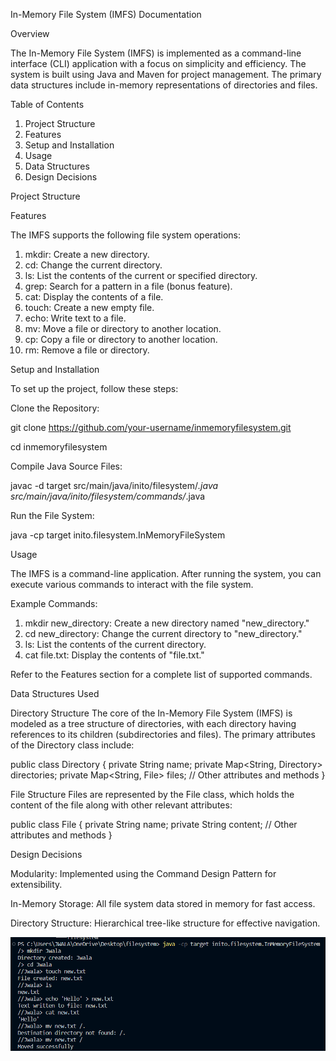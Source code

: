 In-Memory File System (IMFS) Documentation

Overview

The In-Memory File System (IMFS) is implemented as a command-line interface (CLI) application with a focus on simplicity and efficiency. The system is built using Java and Maven for project management. The primary data structures include in-memory representations of directories and files.

Table of Contents
1. Project Structure
2. Features
3. Setup and Installation
4. Usage
5. Data Structures
6. Design Decisions


Project Structure


Features

The IMFS supports the following file system operations:

1. mkdir: Create a new directory.
2. cd: Change the current directory.
3. ls: List the contents of the current or specified directory.
4. grep: Search for a pattern in a file (bonus feature).
5. cat: Display the contents of a file.
6. touch: Create a new empty file.
7. echo: Write text to a file.
8. mv: Move a file or directory to another location.
9. cp: Copy a file or directory to another location.
10. rm: Remove a file or directory.


Setup and Installation

To set up the project, follow these steps:

Clone the Repository:

git clone https://github.com/your-username/inmemoryfilesystem.git

cd inmemoryfilesystem

Compile Java Source Files:

javac -d target src/main/java/inito/filesystem/*.java src/main/java/inito/filesystem/commands/*.java

Run the File System:

java -cp target inito.filesystem.InMemoryFileSystem


Usage

The IMFS is a command-line application. After running the system, you can execute various commands to interact with the file system.

Example Commands:

1. mkdir new_directory: Create a new directory named "new_directory."
2. cd new_directory: Change the current directory to "new_directory."
3. ls: List the contents of the current directory.
4. cat file.txt: Display the contents of "file.txt."

Refer to the Features section for a complete list of supported commands.


Data Structures Used

Directory Structure
The core of the In-Memory File System (IMFS) is modeled as a tree structure of directories, with each directory having references to its children (subdirectories and files). The primary attributes of the Directory class include:


public class Directory {
    private String name;
    private Map<String, Directory> directories;
    private Map<String, File> files;
    // Other attributes and methods
}

File Structure
Files are represented by the File class, which holds the content of the file along with other relevant attributes:


public class File {
    private String name;
    private String content;
    // Other attributes and methods
}

Design Decisions

Modularity: Implemented using the Command Design Pattern for extensibility.

In-Memory Storage: All file system data stored in memory for fast access.

Directory Structure: Hierarchical tree-like structure for effective navigation.

![Alt text](image.png)
